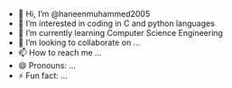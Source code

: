 - 👋 Hi, I’m @haneenmuhammed2005
- 👀 I’m interested in coding in C and python languages
- 🌱 I’m currently learning Computer Science Engineering
- 💞️ I’m looking to collaborate on ...
- 📫 How to reach me ...
- 😄 Pronouns: ...
- ⚡ Fun fact: ...

<!---
haneenmuhammed2005/haneenmuhammed2005 is a ✨ special ✨ repository because its `README.md` (this file) appears on your GitHub profile.
You can click the Preview link to take a look at your changes.
--->
